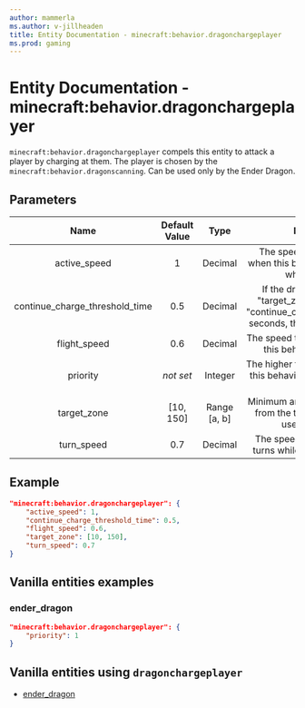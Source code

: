 ```yaml
---
author: mammerla
ms.author: v-jillheaden
title: Entity Documentation - minecraft:behavior.dragonchargeplayer
ms.prod: gaming
---
```


# Entity Documentation - minecraft:behavior.dragonchargeplayer

`minecraft:behavior.dragonchargeplayer` compels this entity to attack a player by charging at them. The player is chosen by the `minecraft:behavior.dragonscanning`. Can be used only by the Ender Dragon.

## Parameters

| Name| Default Value| Type| Description |
|:-----------:|:-----------:|:-----------:|:-----------:|
| active_speed| 1| Decimal| The speed this entity moves when this behavior has started or while it's active. |
| continue_charge_threshold_time| 0.5| Decimal| If the dragon is outside the "target_zone" for longer than "continue_charge_threshold_time" seconds, the charge is canceled. |
| flight_speed| 0.6| Decimal| The speed this entity moves while this behavior is not active. |
|priority|*not set*|Integer|The higher the priority, the sooner this behavior will be executed as a goal.|
| target_zone| [10, 150]| Range [a, b]| Minimum and maximum distance, from the target, this entity can use this behavior. |
| turn_speed| 0.7| Decimal| The speed at which this entity turns while using this behavior. |

## Example

```json
"minecraft:behavior.dragonchargeplayer": {
    "active_speed": 1,
    "continue_charge_threshold_time": 0.5,
    "flight_speed": 0.6,
    "target_zone": [10, 150],
    "turn_speed": 0.7
}
```

## Vanilla entities examples

### ender_dragon

```json
"minecraft:behavior.dragonchargeplayer": {
    "priority": 1
}
```

## Vanilla entities using `dragonchargeplayer`

- [ender_dragon](../../../../Source/VanillaBehaviorPack_Snippets/entities/ender_dragon.md)
